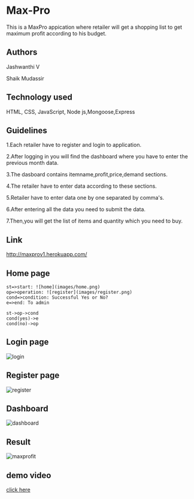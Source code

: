 # Max-Pro
This is a MaxPro appication where retailer will get a shopping list to get maximum profit according to his budget.

## Authors
Jashwanthi V 

Shaik Mudassir

## Technology used
HTML, CSS, JavaScript, Node js,Mongoose,Express

## Guidelines
1.Each retailer have to register and login to application.   

2.After logging in you will find the dashboard where you have to enter the previous month data.

3.The dasboard contains itemname,profit,price,demand sections.

4.The retailer have to enter data according to these sections.

5.Retailer have to enter data one by one separated by comma's.

6.After entering all the data you need to submit the data.

7.Then,you will get the list of items and quantity which you need to buy.

## Link
http://maxprov1.herokuapp.com/

## Home page
```flow
st=>start: ![home](images/home.png)
op=>operation: ![register](images/register.png)
cond=>condition: Successful Yes or No?
e=>end: To admin

st->op->cond
cond(yes)->e
cond(no)->op
```



## Login page
![login](images/login.png)

## Register page
![register](images/register.png)

## Dashboard
![dashboard](images/dashboard.png)

## Result
![maxprofit](images/maxprofit.png)


## demo video
[click here](https://youtu.be/eSi3MGR1d8c)
